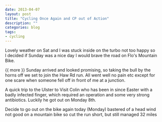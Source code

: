 ```yaml
---
date: 2013-04-07
layout: post
title: "Cycling Once Again and CP out of Action"
description: ""
categories: blog  
tags: 
- cycling
---
```

 
   
 Lovely weather on Sat and I was stuck inside on the turbo not too happy so I decided if Sunday was a nice day I would brave the road on Flo's Mountain Bike.

{{ more }} 
Sunday arrived and looked promising, so taking the bull by the horns off we set to join the Haw Rd run. All went well no pain etc except for one scare when someone fell off in front of me at a junction.

A quick trip to the Ulster to Visit Colin who has been in since Easter with a badly infected finger, which required an operation and some very strong antibiotics. Luckily he got out on Monday 8th.

Decide to go out on the bike again today (Monday) bastered of a head wind not good on a mountain bike so cut the run short, but still managed 32 miles
